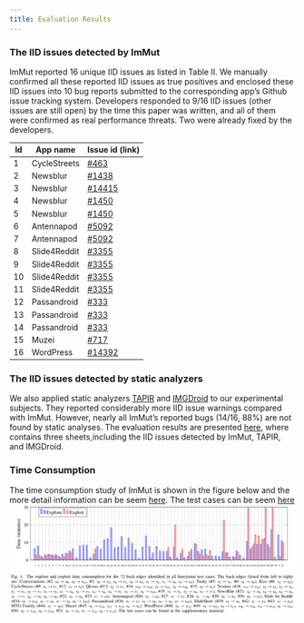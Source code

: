 ```yaml
---
title: Evaluation Results
---
```


### The IID issues detected by ImMut
ImMut reported 16 unique IID issues as listed in Table II. We manually confirmed all these reported IID issues as true positives and enclosed these IID issues into 10 bug reports submitted to the corresponding app’s Github issue tracking system. Developers responded to 9/16 IID issues (other issues are still open) by the time this paper was written, and all of them were confirmed as real performance threats. Two were already fixed by the developers.

|	Id	|	App name	|	Issue id (link)	|
|	------	|	------		|	------		|
|	1	|	 CycleStreets	|	[#463](https://github.com/cyclestreets/android/issues/463)|
|	2	|	 Newsblur		|	[#1438](https://github.com/samuelclay/NewsBlur/issues/1438)|
|	3	|	 Newsblur		|	[#14415](https://github.com/samuelclay/NewsBlur/issues/1441)|
|	4	|	 Newsblur	|	[#1450](https://github.com/samuelclay/NewsBlur/issues/1450)|
|	5	|	 Newsblur		|	[#1450](https://github.com/samuelclay/NewsBlur/issues/1450)|
|	6	|	 Antennapod	|	[#5092](https://github.com/AntennaPod/AntennaPod/issues/5092)|
|	7	|	 Antennapod	|	[#5092](https://github.com/AntennaPod/AntennaPod/issues/5092)|
|	8	|	 Slide4Reddit	|	[#3355](https://github.com/ccrama/Slide/issues/3355)|
|	9	|	 Slide4Reddit	|	[#3355](https://github.com/ccrama/Slide/issues/3355)|
|	10	|	 Slide4Reddit	|	[#3355](https://github.com/ccrama/Slide/issues/3355)|
|	11	|	 Slide4Reddit	|	[#3355](https://github.com/ccrama/Slide/issues/3355)|
|	12	|	 Passandroid	|	[#333](https://github.com/ligi/PassAndroid/issues/333)|
|	13	|	 Passandroid	|	[#333](https://github.com/ligi/PassAndroid/issues/333)|
|	14	|	 Passandroid	|	[#333](https://github.com/ligi/PassAndroid/issues/333)|
|	15	|	 Muzei		|	[#717](https://github.com/muzei/muzei/issues/717)|
|	16	|	 WordPress	|	[#14392](https://github.com/wordpress-mobile/WordPress-Android/issues/14392)|

### The IID issues detected by static analyzers
We also applied static analyzers [TAPIR](https://ieeexplore.ieee.org/abstract/document/8668030) and [IMGDroid](https://o2lab.github.io/p/imgdroid.pdf) to our experimental subjects. They reported considerably more IID issue warnings compared with ImMut. However, nearly all ImMut’s reported bugs (14/16, 88%) are not found by static analyses.
The evaluation results are presented [here](https://github.com/anonymouswhom/ImMut/blob/main/Excels/detection%20results.xlsx), where contains three sheets,including  the IID issues detected by ImMut, TAPIR, and IMGDroid.

### Time Consumption
The time consumption study of ImMut is shown in the figure below and the more detail information can be seem [here](https://github.com/anonymouswhom/ImMut/blob/main/Excels/explore-exploit.xlsx). The test cases can be seem [here](https://github.com/anonymouswhom/ImMut/tree/main/Generated-performance-test-cases)
![insert cases](https://github.com/struggggle/ImMut/blob/gh-pages/figures/generated-test-cases.png)
